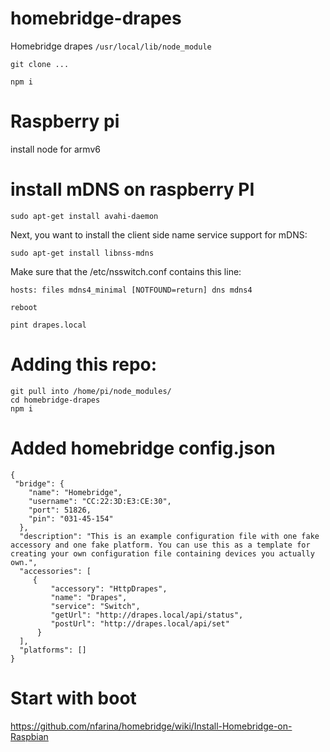 # homebridge-drapes
Homebridge drapes
`/usr/local/lib/node_module`

`git clone ...`

`npm i`

# Raspberry pi
install node for armv6

# install mDNS on raspberry PI
`sudo apt-get install avahi-daemon`

Next, you want to install the client side name service support for mDNS:

`sudo apt-get install libnss-mdns`

Make sure that the /etc/nsswitch.conf contains this line:

`hosts: files mdns4_minimal [NOTFOUND=return] dns mdns4`

`reboot`

`pint drapes.local`


# Adding this repo:
```
git pull into /home/pi/node_modules/
cd homebridge-drapes
npm i
```

# Added homebridge config.json
```
{
 "bridge": {
    "name": "Homebridge",
    "username": "CC:22:3D:E3:CE:30",
    "port": 51826,
    "pin": "031-45-154"
  },
  "description": "This is an example configuration file with one fake accessory and one fake platform. You can use this as a template for creating your own configuration file containing devices you actually own.",
  "accessories": [
     {
         "accessory": "HttpDrapes",
         "name": "Drapes",
         "service": "Switch",
         "getUrl": "http://drapes.local/api/status",
         "postUrl": "http://drapes.local/api/set"
      }
  ],
  "platforms": []
}
```

# Start with boot
https://github.com/nfarina/homebridge/wiki/Install-Homebridge-on-Raspbian
